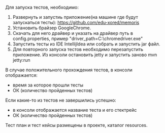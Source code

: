 Для запуска тестов, необходимо:

1. Развернуть и запустиь приложение(на машине где будут запускаться тесты): https://github.com/edu-xored/memoris
2. Установить брайзер GoogleChrome.
3. Скачать для него драйвер  и указать на драйвер путь в config.properties, пример "driver_path=C:\\chromedriver.exe"   
4. Запустить тесты из IDE IntellijIdea  или собрать и запустить jar файл.
5. Для повторного запуска тестов необходимо перезапустить приложение. Из консоли остановить jetty и запустить заново mvn jetty:run

В случае положительного прохождения тестов, в консоли отображается:
- время за которое прошли тесты
- ОК (количество пройденных тестов)

Если какие-то из тестов не завершились успешно:
- в консоли отображается название теста и его стектрейс
-  ОК (количество пройденных тестов)
  
Тест план и тест кейсы размещены в проекте, каталог resources.